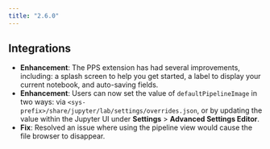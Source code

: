 ```yaml
---
title: "2.6.0"
---
```

## Integrations

- **Enhancement**: The PPS extension has had several improvements, including: a splash screen to help you get started, a label to display your current notebook, and auto-saving fields.
- **Enhancement**: Users can now set the value of `defaultPipelineImage` in two ways: via `<sys-prefix>/share/jupyter/lab/settings/overrides.json`, or by updating the value within the Jupyter UI under **Settings** > **Advanced Settings Editor**. 
- **Fix**: Resolved an issue where using the pipeline view would cause the file browser to disappear.